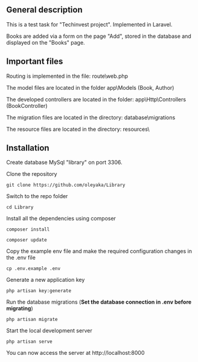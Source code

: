 ## General description

This is a test task for "Techinvest project". Implemented in Laravel. 

Books are added via a form on the page "Add", stored in the database and displayed on the "Books" page.

## Important files

Routing is implemented in the file: route\web.php

The model files are located in the  folder app\Models (Book, Author)

The developed controllers are located in the folder: app\Http\Controllers (BookController)

The migration files are located in the directory: database\migrations

The resource files are located in the directory: resources\

## Installation

Create database MySql "library" on port 3306.

Clone the repository

    git clone https://github.com/oleyaka/Library

Switch to the repo folder

    cd Library

Install all the dependencies using composer

    composer install
    
    composer update

Copy the example env file and make the required configuration changes in the .env file

    cp .env.example .env

Generate a new application key

    php artisan key:generate

Run the database migrations (**Set the database connection in .env before migrating**)

    php artisan migrate

Start the local development server

    php artisan serve

You can now access the server at http://localhost:8000
